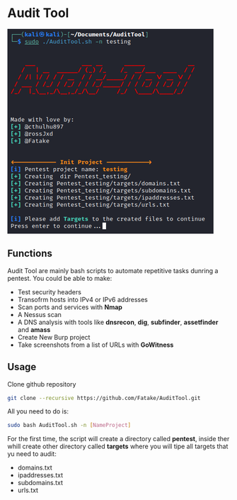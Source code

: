 # Audit Tool

![](assets/2022-07-28_20-39.png)

## Functions

Audit Tool are mainly bash scripts to automate repetitive tasks dunring a pentest.
You could be able to make:

- Test security headers
- Transofrm hosts into IPv4 or IPv6 addresses
- Scan ports and services with **Nmap**
- A Nessus scan
- A DNS analysis with tools like **dnsrecon**, **dig**, **subfinder**, **assetfinder** and **amass**
- Create New Burp project
- Take screenshots from a list of URLs with **GoWitness**

## Usage

Clone github repository

```bash
git clone --recursive https://github.com/Fatake/AuditTool.git
```

All you need to do is:

```bash
sudo bash AuditTool.sh -n [NameProject]
```

For the first time, the script will create a directory called **pentest**, inside ther whill create other directory called **targets** where you will tipe all targets that yu need to audit:

- domains.txt
- ipaddresses.txt
- subdomains.txt
- urls.txt
